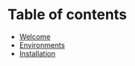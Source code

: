 # Table of contents

* [Welcome](README.md)
* [Environments](environments.md)
* [Installation](installation.md)

